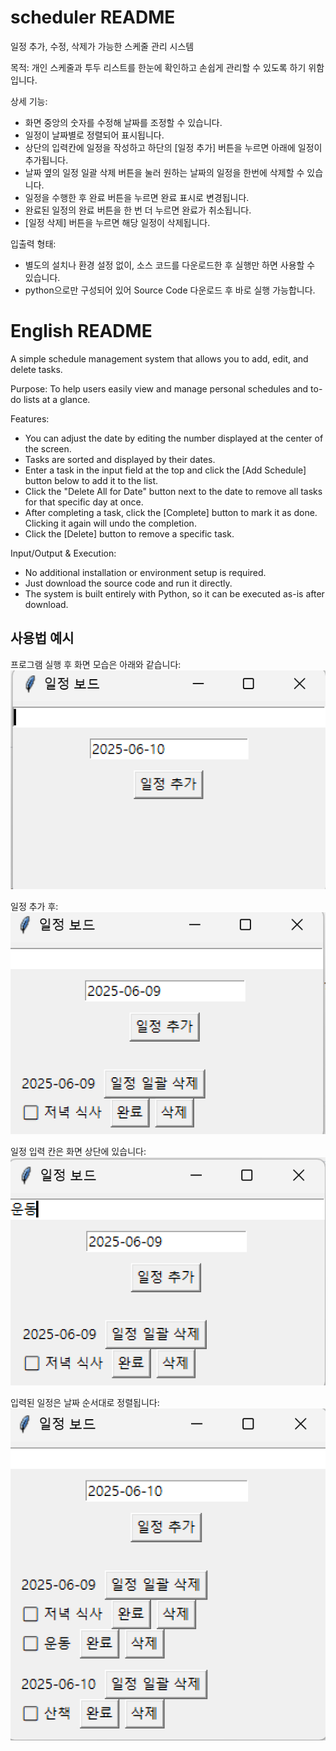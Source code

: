 # scheduler README
일정 추가, 수정, 삭제가 가능한 스케줄 관리 시스템

목적: 
개인 스케줄과 투두 리스트를 한눈에 확인하고 손쉽게 관리할 수 있도록 하기 위함입니다.

상세 기능: 
- 화면 중앙의 숫자를 수정해 날짜를 조정할 수 있습니다.
- 일정이 날짜별로 정렬되어 표시됩니다.
- 상단의 입력칸에 일정을 작성하고 하단의 [일정 추가] 버튼을 누르면 아래에 일정이 추가됩니다.
- 날짜 옆의 일정 일괄 삭제 버튼을 눌러 원하는 날짜의 일정을 한번에 삭제할 수 있습니다.
- 일정을 수행한 후 완료 버튼을 누르면 완료 표시로 변경됩니다.
- 완료된 일정의 완료 버튼을 한 번 더 누르면 완료가 취소됩니다.
- [일정 삭제] 버튼을 누르면 해당 일정이 삭제됩니다.

입출력 형태:
- 별도의 설치나 환경 설정 없이, 소스 코드를 다운로드한 후 실행만 하면 사용할 수 있습니다.
- python으로만 구성되어 있어 Source Code 다운로드 후 바로 실행 가능합니다.




# English README
A simple schedule management system that allows you to add, edit, and delete tasks.

Purpose:
To help users easily view and manage personal schedules and to-do lists at a glance.

Features:
- You can adjust the date by editing the number displayed at the center of the screen.
- Tasks are sorted and displayed by their dates.
- Enter a task in the input field at the top and click the [Add Schedule] button below to add it to the list.
- Click the "Delete All for Date" button next to the date to remove all tasks for that specific day at once.
- After completing a task, click the [Complete] button to mark it as done. Clicking it again will undo the completion.
- Click the [Delete] button to remove a specific task.


Input/Output & Execution:
- No additional installation or environment setup is required.
- Just download the source code and run it directly.
- The system is built entirely with Python, so it can be executed as-is after download.


## 사용법 예시
프로그램 실행 후 화면 모습은 아래와 같습니다:
![Usage Screenshot](images/default_state.png)

일정 추가 후:
![Usage Screenshot](images/Add_schedule.png)

일정 입력 칸은 화면 상단에 있습니다:
![Usage Screenshot](images/Enter_schedule.png)

입력된 일정은 날짜 순서대로 정렬됩니다:
![Usage Screenshot](images/Sorted_Schedule.png)




